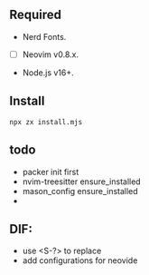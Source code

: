 ## Required

- Nerd Fonts.
- [ ] Neovim v0.8.x.
- Node.js v16+.

## Install

`npx zx install.mjs`

## todo

- packer init first
- nvim-treesitter ensure_installed
- mason_config ensure_installed
- 
## DIF:
- use <S-?> to replace <A->
- add configurations for neovide

